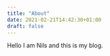 ```yaml
---
title: "About"
date: 2021-02-21T14:42:30+01:00
draft: false
---
```


Hello I am Nils and this is my blog.
